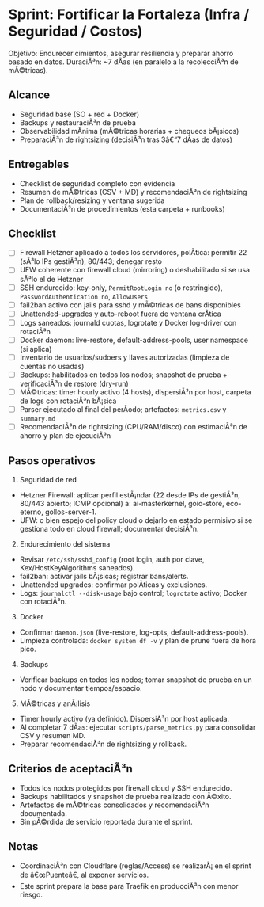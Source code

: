 # Sprint: Fortificar la Fortaleza (Infra / Seguridad / Costos)

Objetivo: Endurecer cimientos, asegurar resiliencia y preparar ahorro basado en datos. DuraciÃ³n: ~7 dÃ­as (en paralelo a la recolecciÃ³n de mÃ©tricas).

## Alcance
- Seguridad base (SO + red + Docker)
- Backups y restauraciÃ³n de prueba
- Observabilidad mÃ­nima (mÃ©tricas horarias + chequeos bÃ¡sicos)
- PreparaciÃ³n de rightsizing (decisiÃ³n tras 3â€“7 dÃ­as de datos)

## Entregables
- Checklist de seguridad completo con evidencia
- Resumen de mÃ©tricas (CSV + MD) y recomendaciÃ³n de rightsizing
- Plan de rollback/resizing y ventana sugerida
- DocumentaciÃ³n de procedimientos (esta carpeta + runbooks)

## Checklist

- [ ] Firewall Hetzner aplicado a todos los servidores, polÃ­tica: permitir 22 (sÃ³lo IPs gestiÃ³n), 80/443; denegar resto
- [ ] UFW coherente con firewall cloud (mirroring) o deshabilitado si se usa sÃ³lo el de Hetzner
- [ ] SSH endurecido: key-only, `PermitRootLogin no` (o restringido), `PasswordAuthentication no`, `AllowUsers`
- [ ] fail2ban activo con jails para sshd y mÃ©tricas de bans disponibles
- [ ] Unattended-upgrades y auto-reboot fuera de ventana crÃ­tica
- [ ] Logs saneados: journald cuotas, logrotate y Docker log-driver con rotaciÃ³n
- [ ] Docker daemon: live-restore, default-address-pools, user namespace (si aplica)
- [ ] Inventario de usuarios/sudoers y llaves autorizadas (limpieza de cuentas no usadas)
- [ ] Backups: habilitados en todos los nodos; snapshot de prueba + verificaciÃ³n de restore (dry-run)
- [ ] MÃ©tricas: timer hourly activo (4 hosts), dispersiÃ³n por host, carpeta de logs con rotaciÃ³n bÃ¡sica
- [ ] Parser ejecutado al final del perÃ­odo; artefactos: `metrics.csv` y `summary.md`
- [ ] RecomendaciÃ³n de rightsizing (CPU/RAM/disco) con estimaciÃ³n de ahorro y plan de ejecuciÃ³n

## Pasos operativos

1) Seguridad de red
- Hetzner Firewall: aplicar perfil estÃ¡ndar (22 desde IPs de gestiÃ³n, 80/443 abierto; ICMP opcional) a: ai-masterkernel, goio-store, eco-eterno, gollos-server-1.
- UFW: o bien espejo del policy cloud o dejarlo en estado permisivo si se gestiona todo en cloud firewall; documentar decisiÃ³n.

2) Endurecimiento del sistema
- Revisar `/etc/ssh/sshd_config` (root login, auth por clave, Kex/HostKeyAlgorithms saneados).
- fail2ban: activar jails bÃ¡sicas; registrar bans/alerts.
- Unattended upgrades: confirmar polÃ­ticas y exclusiones.
- Logs: `journalctl --disk-usage` bajo control; `logrotate` activo; Docker con rotaciÃ³n.

3) Docker
- Confirmar `daemon.json` (live-restore, log-opts, default-address-pools).
- Limpieza controlada: `docker system df -v` y plan de prune fuera de hora pico.

4) Backups
- Verificar backups en todos los nodos; tomar snapshot de prueba en un nodo y documentar tiempos/espacio.

5) MÃ©tricas y anÃ¡lisis
- Timer hourly activo (ya definido). DispersiÃ³n por host aplicada.
- Al completar 7 dÃ­as: ejecutar `scripts/parse_metrics.py` para consolidar CSV y resumen MD.
- Preparar recomendaciÃ³n de rightsizing y rollback.

## Criterios de aceptaciÃ³n
- Todos los nodos protegidos por firewall cloud y SSH endurecido.
- Backups habilitados y snapshot de prueba realizado con Ã©xito.
- Artefactos de mÃ©tricas consolidados y recomendaciÃ³n documentada.
- Sin pÃ©rdida de servicio reportada durante el sprint.

## Notas
- CoordinaciÃ³n con Cloudflare (reglas/Access) se realizarÃ¡ en el sprint de â€œPuenteâ€, al exponer servicios.
- Este sprint prepara la base para Traefik en producciÃ³n con menor riesgo.
